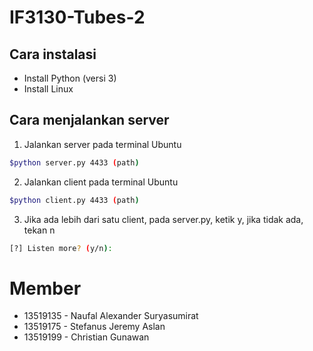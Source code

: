 # IF3130-Tubes-2

## Cara instalasi
- Install Python (versi 3) 
- Install Linux 

## Cara menjalankan server
1. Jalankan server pada terminal Ubuntu
```sh
$python server.py 4433 (path)
```

2. Jalankan client pada terminal Ubuntu
```sh
$python client.py 4433 (path)
```

3. Jika ada lebih dari satu client, pada server.py, ketik y, jika tidak ada, tekan n
```sh
[?] Listen more? (y/n): 
```

# Member
* 13519135 - Naufal Alexander Suryasumirat
* 13519175 - Stefanus Jeremy Aslan
* 13519199 - Christian Gunawan
